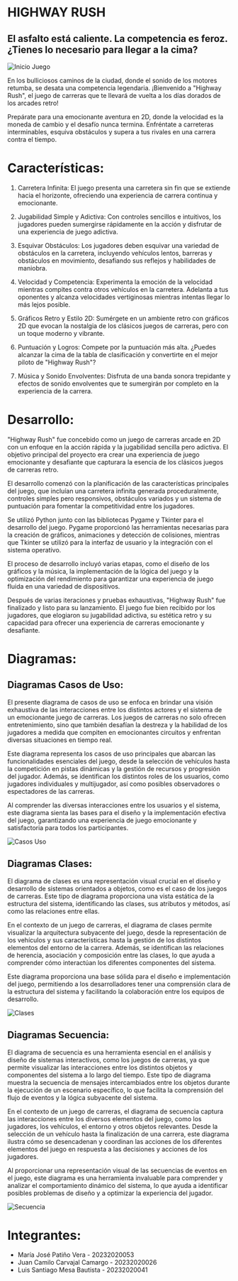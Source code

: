 # HIGHWAY RUSH
## El asfalto está caliente. La competencia es feroz. ¿Tienes lo necesario para llegar a la cima?

![Inicio Juego](imagenes/menu_inicio.jpeg)

En los bulliciosos caminos de la ciudad, donde el sonido de los motores retumba, se desata una competencia legendaria. ¡Bienvenido a "Highway Rush", el juego de carreras que te llevará de vuelta a los días dorados de los arcades retro!

Prepárate para una emocionante aventura en 2D, donde la velocidad es la moneda de cambio y el desafío nunca termina. Enfréntate a carreteras interminables, esquiva obstáculos y supera a tus rivales en una carrera contra el tiempo.

# Características:
1. Carretera Infinita: El juego presenta una carretera sin fin que se extiende hacia el horizonte, ofreciendo una experiencia de carrera continua y emocionante.

2. Jugabilidad Simple y Adictiva: Con controles sencillos e intuitivos, los jugadores pueden sumergirse rápidamente en la acción y disfrutar de una experiencia de juego adictiva.

3. Esquivar Obstáculos: Los jugadores deben esquivar una variedad de obstáculos en la carretera, incluyendo vehículos lentos, barreras y obstáculos en movimiento, desafiando sus reflejos y habilidades de maniobra.

4. Velocidad y Competencia: Experimenta la emoción de la velocidad mientras compites contra otros vehículos en la carretera. Adelanta a tus oponentes y alcanza velocidades vertiginosas mientras intentas llegar lo más lejos posible.

5. Gráficos Retro y Estilo 2D: Sumérgete en un ambiente retro con gráficos 2D que evocan la nostalgia de los clásicos juegos de carreras, pero con un toque moderno y vibrante.

6. Puntuación y Logros: Compete por la puntuación más alta. ¿Puedes alcanzar la cima de la tabla de clasificación y convertirte en el mejor piloto de "Highway Rush"?

7. Música y Sonido Envolventes: Disfruta de una banda sonora trepidante y efectos de sonido envolventes que te sumergirán por completo en la experiencia de la carrera.

# Desarrollo:
"Highway Rush" fue concebido como un juego de carreras arcade en 2D con un enfoque en la acción rápida y la jugabilidad sencilla pero adictiva. El objetivo principal del proyecto era crear una experiencia de juego emocionante y desafiante que capturara la esencia de los clásicos juegos de carreras retro.

El desarrollo comenzó con la planificación de las características principales del juego, que incluían una carretera infinita generada proceduralmente, controles simples pero responsivos, obstáculos variados y un sistema de puntuación para fomentar la competitividad entre los jugadores.

Se utilizó Python junto con las bibliotecas Pygame y Tkinter para el desarrollo del juego. Pygame proporcionó las herramientas necesarias para la creación de gráficos, animaciones y detección de colisiones, mientras que Tkinter se utilizó para la interfaz de usuario y la integración con el sistema operativo.

El proceso de desarrollo incluyó varias etapas, como el diseño de los gráficos y la música, la implementación de la lógica del juego y la optimización del rendimiento para garantizar una experiencia de juego fluida en una variedad de dispositivos.

Después de varias iteraciones y pruebas exhaustivas, "Highway Rush" fue finalizado y listo para su lanzamiento. El juego fue bien recibido por los jugadores, que elogiaron su jugabilidad adictiva, su estética retro y su capacidad para ofrecer una experiencia de carreras emocionante y desafiante.

# Diagramas:
## Diagramas Casos de Uso:
El presente diagrama de casos de uso se enfoca en brindar una visión exhaustiva de las interacciones entre los distintos actores y el sistema de un emocionante juego de carreras. Los juegos de carreras no solo ofrecen entretenimiento, sino que también desafían la destreza y la habilidad de los jugadores a medida que compiten en emocionantes circuitos y enfrentan diversas situaciones en tiempo real.

Este diagrama representa los casos de uso principales que abarcan las funcionalidades esenciales del juego, desde la selección de vehículos hasta la competición en pistas dinámicas y la gestión de recursos y progresión del jugador. Además, se identifican los distintos roles de los usuarios, como jugadores individuales y multijugador, así como posibles observadores o espectadores de las carreras.

Al comprender las diversas interacciones entre los usuarios y el sistema, este diagrama sienta las bases para el diseño y la implementación efectiva del juego, garantizando una experiencia de juego emocionante y satisfactoria para todos los participantes.

![Casos Uso](imagenes/image.png)

## Diagramas Clases:
El diagrama de clases es una representación visual crucial en el diseño y desarrollo de sistemas orientados a objetos, como es el caso de los juegos de carreras. Este tipo de diagrama proporciona una vista estática de la estructura del sistema, identificando las clases, sus atributos y métodos, así como las relaciones entre ellas.

En el contexto de un juego de carreras, el diagrama de clases permite visualizar la arquitectura subyacente del juego, desde la representación de los vehículos y sus características hasta la gestión de los distintos elementos del entorno de la carrera. Además, se identifican las relaciones de herencia, asociación y composición entre las clases, lo que ayuda a comprender cómo interactúan los diferentes componentes del sistema.

Este diagrama proporciona una base sólida para el diseño e implementación del juego, permitiendo a los desarrolladores tener una comprensión clara de la estructura del sistema y facilitando la colaboración entre los equipos de desarrollo.

![Clases](imagenes/image-3.png)

## Diagramas Secuencia:
El diagrama de secuencia es una herramienta esencial en el análisis y diseño de sistemas interactivos, como los juegos de carreras, ya que permite visualizar las interacciones entre los distintos objetos y componentes del sistema a lo largo del tiempo. Este tipo de diagrama muestra la secuencia de mensajes intercambiados entre los objetos durante la ejecución de un escenario específico, lo que facilita la comprensión del flujo de eventos y la lógica subyacente del sistema.

En el contexto de un juego de carreras, el diagrama de secuencia captura las interacciones entre los diversos elementos del juego, como los jugadores, los vehículos, el entorno y otros objetos relevantes. Desde la selección de un vehículo hasta la finalización de una carrera, este diagrama ilustra cómo se desencadenan y coordinan las acciones de los diferentes elementos del juego en respuesta a las decisiones y acciones de los jugadores.

Al proporcionar una representación visual de las secuencias de eventos en el juego, este diagrama es una herramienta invaluable para comprender y analizar el comportamiento dinámico del sistema, lo que ayuda a identificar posibles problemas de diseño y a optimizar la experiencia del jugador.

![Secuencia](imagenes/image-2.png)

# Integrantes:
- María José Patiño Vera - 20232020053
- Juan Camilo Carvajal Camargo - 20232020026
- Luis Santiago Mesa Bautista - 20232020041
